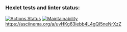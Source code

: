 ### Hexlet tests and linter status:
[![Actions Status](https://github.com/gailole/php-project-45/workflows/hexlet-check/badge.svg)](https://github.com/gailole/php-project-45/actions)
[![Maintainability](https://api.codeclimate.com/v1/badges/c96d9811e49ff6a4ceac/maintainability)](https://codeclimate.com/github/gailole/php-project-45/maintainability)
https://asciinema.org/a/uvHKg63iebb4L4gQI5neNrXzZ
